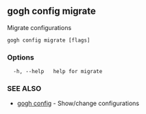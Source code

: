 ## gogh config migrate

Migrate configurations

```
gogh config migrate [flags]
```

### Options

```
  -h, --help   help for migrate
```

### SEE ALSO

* [gogh config](gogh_config.md)	 - Show/change configurations

